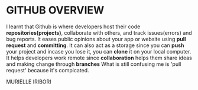 # GITHUB OVERVIEW
I learnt that Github is where developers host their code **repositories(projects)**, collaborate with others, and track issues(errors)
and bug reports. 
It eases public opinions about your app or website using **pull request** and **committing**.
It can also act as a storage since you can **push** your project and incase you lose it, you can **clone** it on your local computer.
It helps developers work remote since **collaboration** helps them share ideas and making change through **branches**
What is still confusing me is 'pull request' because it's compicated.

MURIELLE IRIBORI

